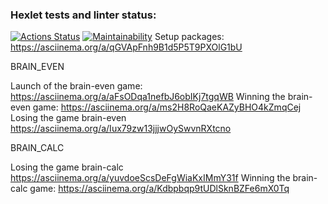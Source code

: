 ### Hexlet tests and linter status:
[![Actions Status](https://github.com/botti4elli/frontend-project-44/actions/workflows/hexlet-check.yml/badge.svg)](https://github.com/botti4elli/frontend-project-44/actions)
[![Maintainability](https://api.codeclimate.com/v1/badges/0071312d4272cb397455/maintainability)](https://codeclimate.com/github/botti4elli/frontend-project-44/maintainability)
Setup packages:
https://asciinema.org/a/qGVApFnh9B1d5P5T9PXOlG1bU

BRAIN_EVEN

Launch of the brain-even game:
https://asciinema.org/a/aFsODqa1nefbJ6obIKj7tgqWB
Winning the brain-even game:
https://asciinema.org/a/ms2H8RoQaeKAZyBHO4kZmqCej
Losing the game brain-even
https://asciinema.org/a/Iux79zw13jjjwOySwvnRXtcno

BRAIN_CALC

Losing the game brain-calc
https://asciinema.org/a/yuvdoeScsDeFgWiaKxIMmY31f
Winning the brain-calc game:
https://asciinema.org/a/Kdbpbqp9tUDlSknBZFe6mX0Tq
